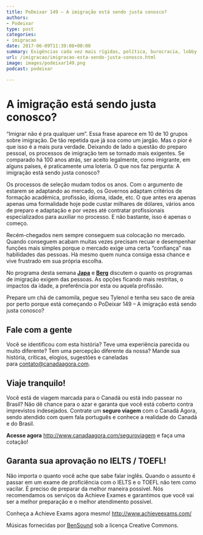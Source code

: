 ```yaml
---
title: PoDeixar 149 – A imigração está sendo justa conosco?
authors:
- Podeixar
type: post
categories:
- imigracao
date: 2017-06-09T11:39:08+00:00
summary: Exigências cada vez mais rígidas, política, burocracia, lobby e diferenças culturais. Será que a imigração está sendo justa conosco?
url: /imigracao/imigracao-esta-sendo-justa-conosco.html
image: images/podeixar149.png
podcast: podeixar

---
```

# A imigração está sendo justa conosco?

&#8220;Imigrar não é pra qualquer um&#8221;. Essa frase aparece em 10 de 10 grupos sobre imigração. De tão repetida que já soa como um jargão. Mas o pior é que isso é a mais pura verdade. Deixando de lado a questão do preparo pessoal, os processos de imigração tem se tornado mais exigentes. Se comparado há 100 anos atrás, ser aceito legalmente, como imigrante, em alguns países, é praticamente uma loteria. O que nos faz pergunta: A imigração está sendo justa conosco?

Os processos de seleção mudam todos os anos. Com o argumento de estarem se adaptando ao mercado, os Governos adaptam critérios de formação acadêmica, profissão, idioma, idade, etc. O que antes era apenas apenas uma formalidade hoje pode custar milhares de dólares, vários anos de preparo e adaptação e por vezes até contratar profissionais especializados para auxiliar no processo. E não bastante, isso é apenas o começo.

Recém-chegados nem sempre conseguem sua colocação no mercado. Quando conseguem acabam muitas vezes precisam recuar e desempenhar funções mais simples porque o mercado exige uma certa &#8220;confiança&#8221; nas habilidades das pessoas. Há mesmo quem nunca consiga essa chance e vive frustrado em sua própria escolha.

No programa desta semana [**Japa**][1] e [**Berg**][2] discutem o quanto os programas de imigração exigem das pessoas. As opções ficando mais restritas, o impactos da idade, a preferência por esta ou aquela profissão.

Prepare um chá de camomila, pegue seu Tylenol e tenha seu saco de areia por perto porque está começando o PoDeixar 149 &#8211; A imigração está sendo justa conosco?



## Fale com a gente

Você se identificou com esta história? Teve uma experiência parecida ou muito diferente? Tem uma percepção diferente da nossa? Mande sua história, críticas, elogios, sugestões e caneladas para <contato@canadaagora.com>.

## Viaje tranquilo!

Você está de viagem marcada para o Canadá ou está indo passear no Brasil? Não dê chance para o azar e garanta que você está coberto contra imprevistos indesejados. Contrate um **seguro viagem** com o Canadá Agora, sendo atendido com quem fala português e conhece a realidade do Canadá e do Brasil.

**Acesse agora** <http://www.canadaagora.com/seguroviagem> e faça uma cotação!

## Garanta sua aprovação no IELTS / TOEFL!

Não importa o quanto você ache que sabe falar inglês. Quando o assunto é passar em um exame de proficiência com o IELTS e o TOEFL não tem como vacilar. É preciso de preparar da melhor maneira possível. Nós recomendamos os serviços da Achieve Exames e garantimos que você vai ser a melhor preparação e o melhor atendimento possível.

Conheça a Achieve Exams agora mesmo! <a href="http://www.achieveexams.com/" target="_blank" rel="noopener noreferrer">http://www.achieveexams.com/</a>

Músicas fornecidas por <a href="http://www.bensound.com/" target="_blank" rel="noopener noreferrer">BenSound</a> sob a licença Creative Commons.

 [1]: https://www.canadaagora.com/japa
 [2]: https://www.canadaagora.com/berg